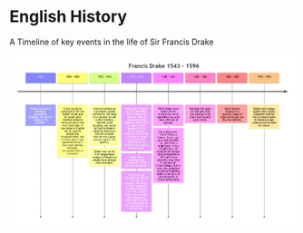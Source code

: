 # English History

A Timeline of key events in the life of Sir Francis Drake

![block1](Drake.md.1.png)